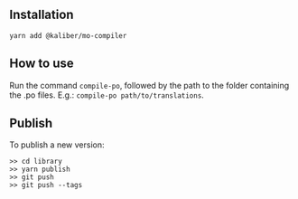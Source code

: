 ## Installation

`yarn add @kaliber/mo-compiler`

## How to use

Run the command `compile-po`, followed by the path to the folder containing the .po files. E.g.: `compile-po path/to/translations`.

## Publish

To publish a new version:

```
>> cd library
>> yarn publish
>> git push
>> git push --tags
```